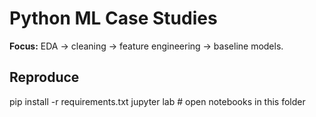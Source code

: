 # Python ML Case Studies
**Focus:** EDA → cleaning → feature engineering → baseline models.
## Reproduce
pip install -r requirements.txt
jupyter lab   # open notebooks in this folder
